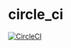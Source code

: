 # circle_ci


[![CircleCI](https://circleci.com/gh/Jrchavez09/circle_ci/test.svg?style=shield)](https://circleci.com/gh/Jrchavez09/circle_ci)
